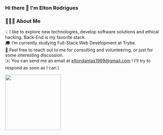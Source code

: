 ### Hi there 👋 I'm Elton Rodrigues

### 👨🏻‍💻 About Me
💡  I like to explore new technologies, develop software solutions and ethical hacking. Back-End is my favorite stack.\
🎓  I’m currently studying Full-Stack Web Development at Trybe.\
💬  Feel free to reach out to me for consulting and volunteering, or just for some interesting discussion.\
✉️  You can send me an email at eltondantas1999@gmail.com ! I’ll try to respond as soon as I can.\

 <div>
  <a href="https://github.com/eltonrd">
  <img height="180em" src="https://github-readme-stats.vercel.app/api?username=eltonrd&show_icons=true&theme=dracula&include_all_commits=true&count_private=true"/>
</div>
